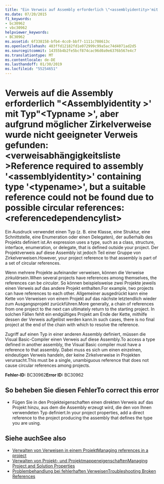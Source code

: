 ```yaml
---
title: "Ein Verweis auf Assembly erforderlich \"<assemblyidentity>'mit Typ'<typename>\", aber aufgrund möglicher Zirkelverweise wurde nicht geeigneter Verweis gefunden: <referencedependencylist>"
ms.date: 07/20/2015
f1_keywords:
- bc30962
- vbc30962
helpviewer_keywords:
- BC30962
ms.assetid: 6f338158-bfb4-4cc0-bbf7-1111c708613c
ms.openlocfilehash: 483ffd12182fd1e072999c99a5ac74d4071ad2d5
ms.sourcegitcommit: 14355b4b2fe5bcf874cac96d0a9e6376b567e4c7
ms.translationtype: MT
ms.contentlocale: de-DE
ms.lasthandoff: 01/30/2019
ms.locfileid: "55254651"
---
```

# <a name="reference-required-to-assembly-assemblyidentity-containing-type-typename-but-a-suitable-reference-could-not-be-found-due-to-possible-circular-references-referencedependencylist"></a><span data-ttu-id="6d1b7-102">Verweis auf die Assembly erforderlich "\<Assemblyidentity >' mit Typ"\<Typname >', aber aufgrund möglicher Zirkelverweise wurde nicht geeigneter Verweis gefunden: \<verweisabhängigkeitsliste ></span><span class="sxs-lookup"><span data-stu-id="6d1b7-102">Reference required to assembly '\<assemblyidentity>' containing type '\<typename>', but a suitable reference could not be found due to possible circular references: \<referencedependencylist></span></span>
<span data-ttu-id="6d1b7-103">Ein Ausdruck verwendet einen Typ (z. B. eine Klasse, eine Struktur, eine Schnittstelle, eine Enumeration oder einen Delegaten), der außerhalb des Projekts definiert ist.</span><span class="sxs-lookup"><span data-stu-id="6d1b7-103">An expression uses a type, such as a class, structure, interface, enumeration, or delegate, that is defined outside your project.</span></span> <span data-ttu-id="6d1b7-104">Der Projektverweis auf diese Assembly ist jedoch Teil einer Gruppe von Zirkelverweisen.</span><span class="sxs-lookup"><span data-stu-id="6d1b7-104">However, your project reference to that assembly is part of a set of circular references.</span></span>  
  
 <span data-ttu-id="6d1b7-105">Wenn mehrere Projekte aufeinander verweisen, können die Verweise *zirkulär*sein.</span><span class="sxs-lookup"><span data-stu-id="6d1b7-105">When several projects have references among themselves, the references can be *circular*.</span></span> <span data-ttu-id="6d1b7-106">So können beispielsweise zwei Projekte jeweils einen Verweis auf das andere Projekt enthalten.</span><span class="sxs-lookup"><span data-stu-id="6d1b7-106">For example, two projects can have references to each other.</span></span> <span data-ttu-id="6d1b7-107">Allgemeiner ausgedrückt kann eine Kette von Verweisen von einem Projekt auf das nächste letztendlich wieder zum Ausgangsprojekt zurückführen.</span><span class="sxs-lookup"><span data-stu-id="6d1b7-107">More generally, a chain of references from one project to the next can ultimately return to the starting project.</span></span> <span data-ttu-id="6d1b7-108">In solchen Fällen fehlt ein endgültiges Projekt am Ende der Kette, mithilfe dessen der Verweis aufgelöst werden kann.</span><span class="sxs-lookup"><span data-stu-id="6d1b7-108">In such cases, there is no final project at the end of the chain with which to resolve the reference.</span></span>  
  
 <span data-ttu-id="6d1b7-109">Zugriff auf einen Typ in einer anderen Assembly definiert, müssen die Visual Basic-Compiler einen Verweis auf diese Assembly.</span><span class="sxs-lookup"><span data-stu-id="6d1b7-109">To access a type defined in another assembly, the Visual Basic compiler must have a reference to that assembly.</span></span> <span data-ttu-id="6d1b7-110">Dabei muss es sich um einen einzelnen, eindeutigen Verweis handeln, der keine Zirkelverweise in Projekten verursacht.</span><span class="sxs-lookup"><span data-stu-id="6d1b7-110">This must be a single, unambiguous reference that does not cause circular references among projects.</span></span>  
  
 <span data-ttu-id="6d1b7-111">**Fehler-ID:** BC30962</span><span class="sxs-lookup"><span data-stu-id="6d1b7-111">**Error ID:** BC30962</span></span>  
  
## <a name="to-correct-this-error"></a><span data-ttu-id="6d1b7-112">So beheben Sie diesen Fehler</span><span class="sxs-lookup"><span data-stu-id="6d1b7-112">To correct this error</span></span>  
  
-   <span data-ttu-id="6d1b7-113">Fügen Sie in den Projekteigenschaften einen direkten Verweis auf das Projekt hinzu, aus dem die Assembly erzeugt wird, die den von Ihnen verwendeten Typ definiert.</span><span class="sxs-lookup"><span data-stu-id="6d1b7-113">In your project properties, add a direct reference to the project producing the assembly that defines the type you are using.</span></span>  
  
## <a name="see-also"></a><span data-ttu-id="6d1b7-114">Siehe auch</span><span class="sxs-lookup"><span data-stu-id="6d1b7-114">See also</span></span>
- [<span data-ttu-id="6d1b7-115">Verwalten von Verweisen in einem Projekt</span><span class="sxs-lookup"><span data-stu-id="6d1b7-115">Managing references in a project</span></span>](/visualstudio/ide/managing-references-in-a-project)
- [<span data-ttu-id="6d1b7-116">Verwalten von Projekt- und Projektmappeneigenschaften</span><span class="sxs-lookup"><span data-stu-id="6d1b7-116">Managing Project and Solution Properties</span></span>](/visualstudio/ide/managing-project-and-solution-properties)
- [<span data-ttu-id="6d1b7-117">Problembehandlung bei fehlerhaften Verweisen</span><span class="sxs-lookup"><span data-stu-id="6d1b7-117">Troubleshooting Broken References</span></span>](/visualstudio/ide/troubleshooting-broken-references)
